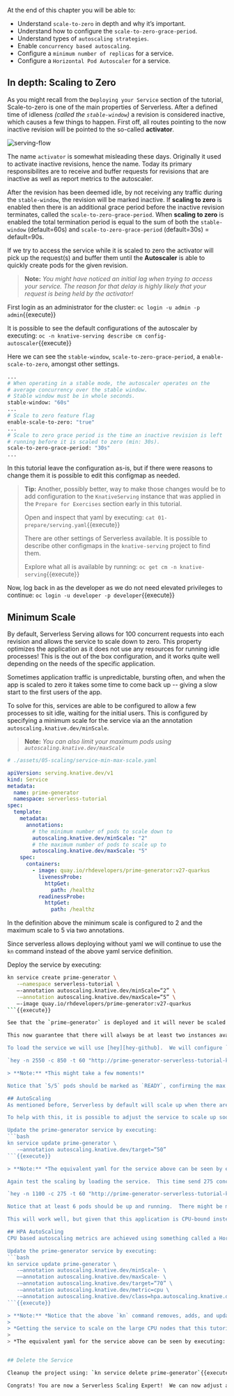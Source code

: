 [hey-github]: https://github.com/rakyll/hey
[learn-katacoda]: https://github.com/openshift-labs/learn-katacoda

At the end of this chapter you will be able to:
- Understand `scale-to-zero` in depth and why it’s important.
- Understand how to configure the `scale-to-zero-grace-period`.
- Understand types of `autoscaling strategies`.
- Enable `concurrency based autoscaling`.
- Configure a `minimum number of replicas` for a service.
- Configure a `Horizontal Pod Autoscaler` for a service.

## In depth: Scaling to Zero
As you might recall from the `Deploying your Service` section of the tutorial, Scale-to-zero is one of the main properties of Serverless. After a defined time of idleness *(called the `stable-window`)* a revision is considered inactive, which causes a few things to happen.  First off, all routes pointing to the now inactive revision will be pointed to the so-called **activator**. 

![serving-flow](/openshift/assets/middleware/serverless/05-scaling/serving-flow.png)

The name `activator` is somewhat misleading these days.  Originally it used to activate inactive revisions, hence the name.  Today its primary responsibilites are to receive and buffer requests for revisions that are inactive as well as report metrics to the autoscaler.  

After the revision has been deemed idle, by not receiving any traffic during the `stable-window`, the revision will be marked inactive.  If **scaling to zero** is enabled then there is an additional grace period before the inactive revision terminates, called the `scale-to-zero-grace-period`.  When **scaling to zero** is enabled the total termination period is equal to the sum of both the `stable-window` (default=60s) and `scale-to-zero-grace-period` (default=30s) = default=90s.

If we try to access the service while it is scaled to zero the activator will pick up the request(s) and buffer them until the **Autoscaler** is able to quickly create pods for the given revision.

> **Note:** *You might have noticed an initial lag when trying to access your service.  The reason for that delay is highly likely that your request is being held by the activator!*

First login as an administrator for the cluster: `oc login -u admin -p admin`{{execute}}

It is possible to see the default configurations of the autoscaler by executing: `oc -n knative-serving describe cm config-autoscaler`{{execute}}

Here we can see the `stable-window`, `scale-to-zero-grace-period`, a `enable-scale-to-zero`, amongst other settings.

```bash
...
# When operating in a stable mode, the autoscaler operates on the
# average concurrency over the stable window.
# Stable window must be in whole seconds.
stable-window: "60s"
...
# Scale to zero feature flag
enable-scale-to-zero: "true"
...
# Scale to zero grace period is the time an inactive revision is left
# running before it is scaled to zero (min: 30s).
scale-to-zero-grace-period: "30s"
...
```

In this tutorial leave the configuration as-is, but if there were reasons to change them it is possible to edit this configmap as needed.

> **Tip:** Another, possibly better, way to make those changes would be to add configuration to the `KnativeServing` instance that was applied in the `Prepare for Exercises` section early in this tutorial.
>
> Open and inspect that yaml by executing: `cat 01-prepare/serving.yaml`{{execute}}
>
> There are other settings of Serverless available.  It is possible to describe other configmaps in the `knative-serving` project to find them.
>
> Explore what all is available by running: `oc get cm -n knative-serving`{{execute}}

Now, log back in as the developer as we do not need elevated privileges to continue: `oc login -u developer -p developer`{{execute}}

## Minimum Scale
By default, Serverless Serving allows for 100 concurrent requests into each revision and allows the service to scale down to zero.  This property optimizes the application as it does not use any resources for running idle processes!  This is the out of the box configuration, and it works quite well depending on the needs of the specific application.

Sometimes application traffic is unpredictable, bursting often, and when the app is scaled to zero it takes some time to come back up -- giving a slow start to the first users of the app.

To solve for this, services are able to be configured to allow a few processes to sit idle, waiting for the initial users.  This is configured by specifying a minimum scale for the service via an the annotation `autoscaling.knative.dev/minScale`.

> **Note:** *You can also limit your maximum pods using `autoscaling.knative.dev/maxScale`*

```yaml
# ./assets/05-scaling/service-min-max-scale.yaml

apiVersion: serving.knative.dev/v1
kind: Service
metadata:
  name: prime-generator
  namespace: serverless-tutorial
spec:
  template:
    metadata:
      annotations:
        # the minimum number of pods to scale down to
        autoscaling.knative.dev/minScale: "2"
        # the maximum number of pods to scale up to
        autoscaling.knative.dev/maxScale: "5"
    spec:
      containers:
        - image: quay.io/rhdevelopers/prime-generator:v27-quarkus
          livenessProbe:
            httpGet:
              path: /healthz
          readinessProbe:
            httpGet:
              path: /healthz

```

In the definition above the minimum scale is configured to 2 and the maximum scale to 5 via two annotations.

Since serverless allows deploying without yaml we will continue to use the `kn` command instead of the above yaml service definition.

Deploy the service by executing:
```bash
kn service create prime-generator \
   -—namespace serverless-tutorial \
   —-annotation autoscaling.knative.dev/minScale=“2” \
   -—annotation autoscaling.knative.dev/maxScale=“5” \
   —-image quay.io/rhdevelopers/prime-generator:v27-quarkus
```{{execute}}

See that the `prime-generator` is deployed and it will never be scaled outside of 2-5 pods available by checking: `oc get pods -n serverless-tutorial`{{execute}}

This now guarantee that there will always be at least two instances available at all times to provide the service with no initial lag at the cost of consuming additional resources.  Next, test the service won't scale past 5.

To load the service we will use [hey][hey-github].  We will configure `hey` to send 2550 total requests `-n 2550`, of which 850 will be performed concurrently each time `-c 850`.  Immediatly after we will show the deployments in the project to be able to see the number of pods running.

`hey -n 2550 -c 850 -t 60 "http://prime-generator-serverless-tutorial-ks.[[HOST_SUBDOMAIN]]-80-[[KATACODA_HOST]].environments.katacoda.com/?sleep=3&upto=10000&memload=100" && oc get deployment -n serverless-tutorial`{{execute}}

> **Note:** *This might take a few moments!*

Notice that `5/5` pods should be marked as `READY`, confirming the max scale.

## AutoScaling
As mentioned before, Serverless by default will scale up when there are 100 concurrent requests coming in at one time.  This scaling factor might work well for some applications, but not all -- fortunately this is a tuneable factor!  In some cases you might notice that a given app is not using its resources too effectively as each request is CPU-bound.

To help with this, it is possible to adjust the service to scale up sooner, say 50 concurrent requests via configuring an annotation of `autoscaling.knative.dev/target`.

Update the prime-generator service by executing:
```bash
kn service update prime-generator \
   -—annotation autoscaling.knative.dev/target=“50”
```{{execute}}

> **Note:** *The equivalent yaml for the service above can be seen by executing: `cat 05-scaling/service-50.yaml`{{execute}}*.

Again test the scaling by loading the service.  This time send 275 concurrent requests totaling 1100.

`hey -n 1100 -c 275 -t 60 "http://prime-generator-serverless-tutorial-ks.[[HOST_SUBDOMAIN]]-80-[[KATACODA_HOST]].environments.katacoda.com/?sleep=3&upto=10000&memload=100" && oc get deployment -n serverless-tutorial`{{execute}}

Notice that at least 6 pods should be up and running.  There might be more than 6 as `hey` could be overloading the amount of concurrent workers at one time.

This will work well, but given that this application is CPU-bound instead of request bound we might want to choose a different autoscaling class that is based on CPU load to be able to manage scaling more effectively.

## HPA AutoScaling
CPU based autoscaling metrics are achieved using something called a Horizontal Pod Autoscaler (HPA).  In this example we want to scale up when the service starts using 70% of the CPU.  Do this by adding three new annotations to the service: `autoscaling.knative.dev/{metric,target,class}`

Update the prime-generator service by executing:
```bash
kn service update prime-generator \
   -—annotation autoscaling.knative.dev/minScale- \
   ——annotation autoscaling.knative.dev/maxScale- \
   -—annotation autoscaling.knative.dev/target=“70” \
   -—annotation autoscaling.knative.dev/metric=cpu \
   -—annotation autoscaling.knative.dev/class=hpa.autoscaling.knative.dev
```{{execute}}

> **Note:** *Notice that the above `kn` command removes, adds, and updates existing annotations to the service.  To delete use `—annotation name-`.*
>
> *Getting the service to scale on the large CPU nodes that this tutorial is running on is relatively hard.  If you have any ideas to see this in action put an issue in at [this tutorial's github][learn-katacoda]*
>
> *The equivalent yaml for the service above can be seen by executing: `cat 05-scaling/service-hpa.yaml`{{execute}}*.


## Delete the Service

Cleanup the project using: `kn service delete prime-generator`{{execute}}

Congrats! You are now a Serverless Scaling Expert!  We can now adjust and tune Serverless scaling using concurrency or CPU based HPAs.
